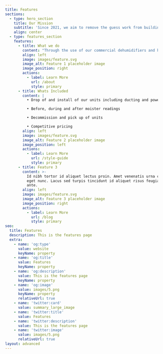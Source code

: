 ```yaml
---
title: Features
sections:
  - type: hero_section
    title: Our Mission
    subtitle: 'Since 2021, we aim to remove the guess work from building in winter.'
    align: center
  - type: features_section
    features:
      - title: What we do
        content: "Through the use of our commercial dehumidifiers and high volume fans we can quickly remove moister inside the site and direct warm dry air to where it is needed.\_ Weather that be wet framing, flood or weather damage, drying plaster or paint we can decrease wait time between coats and reduce the chance of failed Pre-line moister tests.\n"
        align: left
        image: images/feature.svg
        image_alt: Feature 1 placeholder image
        image_position: right
        actions:
          - label: Learn More
            url: /about
            style: primary
      - title: Whats Included
        content: |
          • Drop of and install of our units including ducting and power leads

          • Before, during and after moister readings

          • Decommission and pick up of units

          • Competitive pricing
        align: left
        image: images/feature.svg
        image_alt: Feature 2 placeholder image
        image_position: left
        actions:
          - label: Learn More
            url: /style-guide
            style: primary
      - title: Feature 3
        content: >-
          Id nibh tortor id aliquet lectus proin. Amet venenatis urna cursus
          eget nunc. Lacus sed turpis tincidunt id aliquet risus feugiat in
          ante.
        align: left
        image: images/feature.svg
        image_alt: Feature 3 placeholder image
        image_position: right
        actions:
          - label: Learn More
            url: /blog
            style: primary
seo:
  title: Features
  description: This is the features page
  extra:
    - name: 'og:type'
      value: website
      keyName: property
    - name: 'og:title'
      value: Features
      keyName: property
    - name: 'og:description'
      value: This is the features page
      keyName: property
    - name: 'og:image'
      value: images/5.png
      keyName: property
      relativeUrl: true
    - name: 'twitter:card'
      value: summary_large_image
    - name: 'twitter:title'
      value: Features
    - name: 'twitter:description'
      value: This is the features page
    - name: 'twitter:image'
      value: images/5.png
      relativeUrl: true
layout: advanced
---
```


